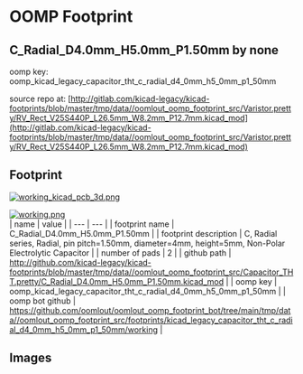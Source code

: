 # OOMP Footprint  
## C_Radial_D4.0mm_H5.0mm_P1.50mm  by none  
  
oomp key: oomp_kicad_legacy_capacitor_tht_c_radial_d4_0mm_h5_0mm_p1_50mm  
  
source repo at: [http://gitlab.com/kicad-legacy/kicad-footprints/blob/master/tmp/data//oomlout_oomp_footprint_src/Varistor.pretty/RV_Rect_V25S440P_L26.5mm_W8.2mm_P12.7mm.kicad_mod](http://gitlab.com/kicad-legacy/kicad-footprints/blob/master/tmp/data//oomlout_oomp_footprint_src/Varistor.pretty/RV_Rect_V25S440P_L26.5mm_W8.2mm_P12.7mm.kicad_mod)  
## Footprint  
  
[![working_kicad_pcb_3d.png](working_kicad_pcb_3d_600.png)](working_kicad_pcb_3d.png)  
  
[![working.png](working_600.png)](working.png)  
| name | value | 
| --- | --- | 
| footprint name | C_Radial_D4.0mm_H5.0mm_P1.50mm | 
| footprint description | C, Radial series, Radial, pin pitch=1.50mm, diameter=4mm, height=5mm, Non-Polar Electrolytic Capacitor | 
| number of pads | 2 | 
| github path | http://github.com/kicad-legacy/kicad-footprints/blob/master/tmp/data//oomlout_oomp_footprint_src/Capacitor_THT.pretty/C_Radial_D4.0mm_H5.0mm_P1.50mm.kicad_mod | 
| oomp key | oomp_kicad_legacy_capacitor_tht_c_radial_d4_0mm_h5_0mm_p1_50mm | 
| oomp bot github | https://github.com/oomlout/oomlout_oomp_footprint_bot/tree/main/tmp/data//oomlout_oomp_footprint_src/footprints/kicad_legacy_capacitor_tht_c_radial_d4_0mm_h5_0mm_p1_50mm/working | 
## Images  
